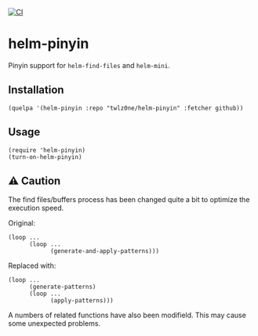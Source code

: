 [![CI](https://github.com/twlz0ne/helm-pinyin/workflows/CI/badge.svg)](https://github.com/twlz0ne/helm-pinyin/actions?query=workflow%3ACI)

# helm-pinyin

Pinyin support for `helm-find-files` and `helm-mini`.

## Installation

``` elisp
(quelpa '(helm-pinyin :repo "twlz0ne/helm-pinyin" :fetcher github))
```

## Usage

``` elisp
(require 'helm-pinyin)
(turn-on-helm-pinyin)
```

## ⚠️ Caution

The find files/buffers process has been changed quite a bit to optimize the execution speed.

Original:

    (loop ...
          (loop ...
                (generate-and-apply-patterns)))

Replaced with:

    (loop ...
          (generate-patterns)
          (loop ...
                (apply-patterns)))

A numbers of related functions have also been modifield.  This may cause some unexpected problems.
